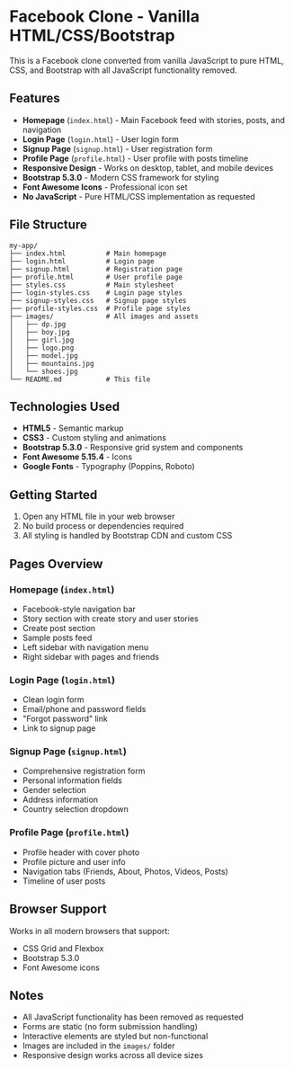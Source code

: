 # Facebook Clone - Vanilla HTML/CSS/Bootstrap

This is a Facebook clone converted from vanilla JavaScript to pure HTML, CSS, and Bootstrap with all JavaScript functionality removed.

## Features

- **Homepage** (`index.html`) - Main Facebook feed with stories, posts, and navigation
- **Login Page** (`login.html`) - User login form
- **Signup Page** (`signup.html`) - User registration form  
- **Profile Page** (`profile.html`) - User profile with posts timeline
- **Responsive Design** - Works on desktop, tablet, and mobile devices
- **Bootstrap 5.3.0** - Modern CSS framework for styling
- **Font Awesome Icons** - Professional icon set
- **No JavaScript** - Pure HTML/CSS implementation as requested

## File Structure

```
my-app/
├── index.html          # Main homepage
├── login.html          # Login page
├── signup.html         # Registration page
├── profile.html        # User profile page
├── styles.css          # Main stylesheet
├── login-styles.css    # Login page styles
├── signup-styles.css   # Signup page styles
├── profile-styles.css  # Profile page styles
├── images/             # All images and assets
│   ├── dp.jpg
│   ├── boy.jpg
│   ├── girl.jpg
│   ├── logo.png
│   ├── model.jpg
│   ├── mountains.jpg
│   └── shoes.jpg
└── README.md           # This file
```

## Technologies Used

- **HTML5** - Semantic markup
- **CSS3** - Custom styling and animations
- **Bootstrap 5.3.0** - Responsive grid system and components
- **Font Awesome 5.15.4** - Icons
- **Google Fonts** - Typography (Poppins, Roboto)

## Getting Started

1. Open any HTML file in your web browser
2. No build process or dependencies required
3. All styling is handled by Bootstrap CDN and custom CSS

## Pages Overview

### Homepage (`index.html`)
- Facebook-style navigation bar
- Story section with create story and user stories
- Create post section
- Sample posts feed
- Left sidebar with navigation menu
- Right sidebar with pages and friends

### Login Page (`login.html`)
- Clean login form
- Email/phone and password fields
- "Forgot password" link
- Link to signup page

### Signup Page (`signup.html`)
- Comprehensive registration form
- Personal information fields
- Gender selection
- Address information
- Country selection dropdown

### Profile Page (`profile.html`)
- Profile header with cover photo
- Profile picture and user info
- Navigation tabs (Friends, About, Photos, Videos, Posts)
- Timeline of user posts

## Browser Support

Works in all modern browsers that support:
- CSS Grid and Flexbox
- Bootstrap 5.3.0
- Font Awesome icons

## Notes

- All JavaScript functionality has been removed as requested
- Forms are static (no form submission handling)
- Interactive elements are styled but non-functional
- Images are included in the `images/` folder
- Responsive design works across all device sizes